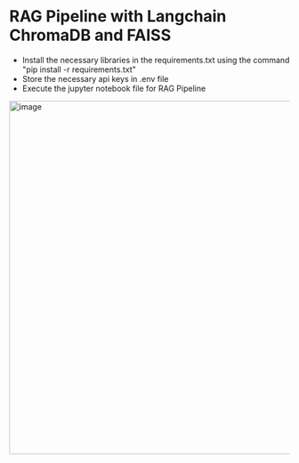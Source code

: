 # RAG Pipeline with Langchain ChromaDB and FAISS
- Install the necessary libraries in the requirements.txt using the command "pip install -r requirements.txt"
- Store the necessary api keys in .env file
- Execute the jupyter notebook file for RAG Pipeline
<img width="635" alt="image" src="https://github.com/aruneer007/Generative-AI/assets/106392090/db732012-29da-4190-9f44-c37953bb6631">
